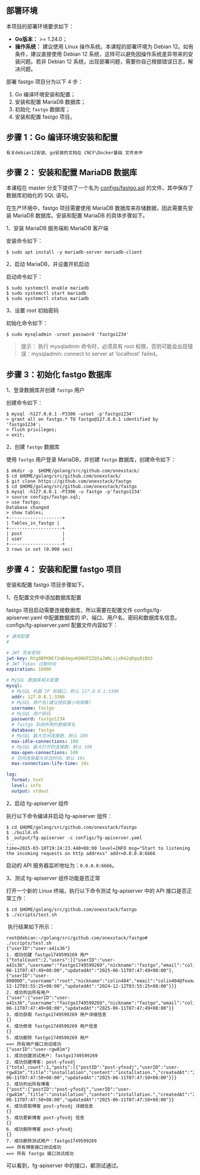 ## 部署环境

本项目的部署环境要求如下：

- **Go版本：** >= 1.24.0；
- **操作系统：** 建议使用 Linux 操作系统。本课程的部署环境为 Debian 12。如有条件，建议直接使用 Debian 12 系统，这样可以避免因操作系统差异带来的安装问题。若非 Debian 12 系统，出现部署问题，需要你自己根据错误日志，解决问题。

部署 fastgo 项目分为以下 4 步：

1. Go 编译环境安装和配置；
2. 安装和配置 MariaDB 数据库；
3. 初始化 `fastgo` 数据库；
4. 安装和配置 fastgo 项目。

## 步骤 1：Go 编译环境安装和配置

```
有关debian12安装、go安装的文档在 CNCF\Docker基础 文件夹中
```

## 步骤 2： 安装和配置 MariaDB 数据库

本课程在 master 分支下提供了一个名为 [configs/fastgo.sql](https://github.com/onexstack/fastgo/blob/master/configs/fastgo.sql) 的文件，其中保存了数据库初始化的 SQL 语句。

在生产环境中，fastgo 项目需要使用 MariaDB 数据库来存储数据，因此需要先安装 MariaDB 数据库。安装和配置 MariaDB 的具体步骤如下。

1、安装 MariaDB 服务端和 MariaDB 客户端

安装命令如下：

```shell
$ sudo apt install -y mariadb-server mariadb-client
```

2、启动 MariaDB，并设置开机启动

启动命令如下：

```shell
$ sudo systemctl enable mariadb
$ sudo systemctl start mariadb
$ sudo systemctl status mariadb
```

3、设置 root 初始密码

初始化命令如下：

```shell
$ sudo mysqladmin -uroot password 'fastgo1234'
```

> 提示： 执行 mysqladmin 命令时，必须具有 root 权限，否则可能会出现错误：mysqladmin: connect to server at 'localhost' failed。

## 步骤 3：初始化 fastgo 数据库

1、登录数据库并创建 `fastgo` 用户

创建命令如下：

```shell
$ mysql -h127.0.0.1 -P3306 -uroot -p'fastgo1234'
> grant all on fastgo.* TO fastgo@127.0.0.1 identified by 'fastgo1234';
> flush privileges;
> exit;
```

2、创建 `fastgo` 数据库

使用 `fastgo` 用户登录 MariaDB，并创建 `fastgo` 数据库，创建命令如下：

```shell
$ mkdir -p  $HOME/golang/src/github.com/onexstack/
$ cd $HOME/golang/src/github.com/onexstack/
$ git clone https://github.com/onexstack/fastgo
$ cd $HOME/golang/src/github.com/onexstack/fastgo
$ mysql -h127.0.0.1 -P3306 -u fastgo -p'fastgo1234'
> source configs/fastgo.sql;
> use fastgo;
Database changed
> show tables;
+--------------------+
| Tables_in_fastgo |
+--------------------+
| post               |
| user               |
+--------------------+
3 rows in set (0.000 sec)
```

## 步骤 4： 安装和配置 fastgo 项目

安装和配置 fastgo 项目步骤如下。

1、在配置文件中添加数据库配置

fastgo 项目启动需要连接数据库，所以需要在配置文件 configs/fg-apiserver.yaml 中配置数据库的 IP、端口、用户名、密码和数据库名信息。configs/fg-apiserver.yaml 配置文件内容如下：

```yaml
# 通用配置
#

# JWT 签发密钥
jwt-key: Rtg8BPKNEf2mB4mgvKONGPZZQSaJWNLijxR42qRgq0iBb5
# JWT Token 过期时间
expiration: 1000h

# MySQL 数据库相关配置
mysql:
  # MySQL 机器 IP 和端口，默认 127.0.0.1:3306
  addr: 127.0.0.1:3306
  # MySQL 用户名(建议授权最小权限集)
  username: fastgo
  # MySQL 用户密码
  password: fastgo1234
  # fastgo 系统所用的数据库名
  database: fastgo
  # MySQL 最大空闲连接数，默认 100
  max-idle-connections: 100
  # MySQL 最大打开的连接数，默认 100
  max-open-connections: 100
  # 空闲连接最大存活时间，默认 10s
  max-connection-life-time: 10s

log:
  format: text
  level: info
  output: stdout
```

2、启动 fg-apiserver 组件

执行以下命令编译并启动 fg-apiserver 组件：

```shell
$ cd $HOME/golang/src/github.com/onexstack/fastgo
$ ./build.sh
$ _output/fg-apiserver -c configs/fg-apiserver.yaml 
...
time=2025-03-10T19:24:23.440+08:00 level=INFO msg="Start to listening the incoming requests on http address" addr=0.0.0.0:6666
```

启动的 API 服务器监听地址为：`0.0.0.0:6666`。

3、测试 fg-apiserver 组件功能是否正常

打开一个新的 Linux 终端，执行以下命令测试 fg-apiserver 中的 API 接口是否正常工作：

```shell
$ cd $HOME/golang/src/github.com/onexstack/fastgo
$ ./scripts/test.sh
```

​	执行结果如下所示：

```shell
root@debian:~/golang/src/github.com/onexstack/fastgo# ./scripts/test.sh
{"userID":"user-a41s36"}
1. 成功创建 fastgo1749599269 用户
{"totalCount":2,"users":[{"userID":"user-a41s36","username":"fastgo1749599269","nickname":"fastgo","email":"colin404@foxmail.com","phone":"1749599269","postCount":0,"createdAt":"2025-06-11T07:47:49+08:00","updatedAt":"2025-06-11T07:47:49+08:00"},{"userID":"user-000000","username":"root","nickname":"colin404","email":"colin404@foxmail.com","phone":"18110000000","postCount":0,"createdAt":"2024-12-12T03:55:25+08:00","updatedAt":"2024-12-12T03:55:25+08:00"}]}
2. 成功列出所有用户
{"user":{"userID":"user-a41s36","username":"fastgo1749599269","nickname":"fastgo","email":"colin404@foxmail.com","phone":"1749599269","postCount":0,"createdAt":"2025-06-11T07:47:49+08:00","updatedAt":"2025-06-11T07:47:49+08:00"}}
3. 成功获取 fastgo1749599269 用户详细信息
{}
4. 成功修改 fastgo1749599269 用户信息
{}
5. 成功删除 fastgo1749599269 用户
==> 所有用户接口测试成功
{"userID":"user-rgw81m"}
1. 成功创建测试用户: fastgo1749599269
2. 成功创建博客: post-yfosdj
{"total_count":1,"posts":[{"postID":"post-yfosdj","userID":"user-rgw81m","title":"installation","content":"installation.","createdAt":"2025-06-11T07:47:50+08:00","updatedAt":"2025-06-11T07:47:50+08:00"}]}
3. 成功列出所有博客
{"post":{"postID":"post-yfosdj","userID":"user-rgw81m","title":"installation","content":"installation.","createdAt":"2025-06-11T07:47:50+08:00","updatedAt":"2025-06-11T07:47:50+08:00"}}
4. 成功获取博客 post-yfosdj 详细信息
{}
5. 成功更新博客 post-yfosdj 信息
{}
6. 成功删除博客 post-yfosdj
{}
7. 成功删除测试用户：fastgo1749599269
==> 所有博客接口测试成功
==> 所有 fastgo 接口测试成功
```

可以看到，fg-apiserver 中的接口，都测试通过。